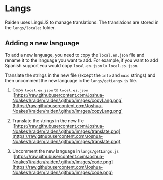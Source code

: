 # Langs

Raiden uses LinguiJS to manage translations. The translations are stored in the `langs/locales` folder.

## Adding a new language

To add a new language, you need to copy the `local.en.json` file and rename it to the language you want to add. For example, if you want to add Spanish support you would copy `local.en.json` to `local.es.json`.

Translate the strings in the new file (except the `info` and `uuid` strings) and then uncomment the new language in the `langs/getLangs.js` file.

1. Copy `local.en.json` to `local.es.json`  
   ![https://raw.githubusercontent.com/Joshua-Noakes1/raiden/raiden/.github/images/copyLang.png](https://raw.githubusercontent.com/Joshua-Noakes1/raiden/raiden/.github/images/copyLang.png)

2. Translate the strings in the new file  
   ![https://raw.githubusercontent.com/Joshua-Noakes1/raiden/raiden/.github/images/translate.png](https://raw.githubusercontent.com/Joshua-Noakes1/raiden/raiden/.github/images/translate.png)

3. Uncomment the new language in `langs/getLangs.js`  
   ![https://raw.githubusercontent.com/Joshua-Noakes1/raiden/raiden/.github/images/code.png](https://raw.githubusercontent.com/Joshua-Noakes1/raiden/raiden/.github/images/code.png)
